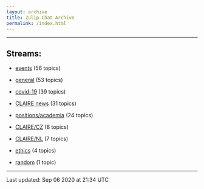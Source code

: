 ```yaml
---
layout: archive
title: Zulip Chat Archive
permalink: /index.html
---
```


---

## Streams:

* [events](stream/201207-events/index.html) (56 topics)

* [general](stream/201199-general/index.html) (53 topics)

* [covid-19](stream/226112-covid-19/index.html) (39 topics)

* [CLAIRE news](stream/201957-CLAIRE-news/index.html) (31 topics)

* [positions/academia](stream/203258-positions/academia/index.html) (24 topics)

* [CLAIRE/CZ](stream/203399-CLAIRE/CZ/index.html) (8 topics)

* [CLAIRE/NL](stream/203255-CLAIRE/NL/index.html) (7 topics)

* [ethics](stream/228366-ethics/index.html) (4 topics)

* [random](stream/202125-random/index.html) (1 topic)

<hr><p>Last updated: Sep 06 2020 at 21:34 UTC</p>